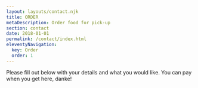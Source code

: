 ```yaml
---
layout: layouts/contact.njk
title: ORDER
metaDescription: Order food for pick-up
section: contact
date: 2018-01-01
permalink: /contact/index.html
eleventyNavigation:
  key: Order
  order: 1
---
```

Please fill out below with your details and what you would like.
You can pay when you get here, danke!